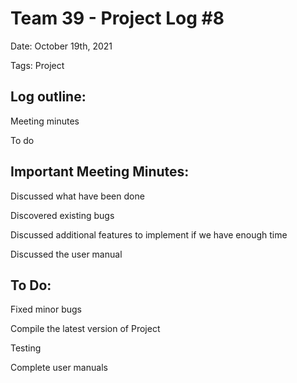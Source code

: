 # Team 39 - Project Log #8

Date: October 19th, 2021

Tags: Project

## Log outline:

Meeting minutes

To do

## Important Meeting Minutes:

Discussed what have been done

Discovered existing bugs

Discussed additional features to implement if we have enough time

Discussed the user manual

## To Do:

Fixed minor bugs

Compile the latest version of Project

Testing

Complete user manuals